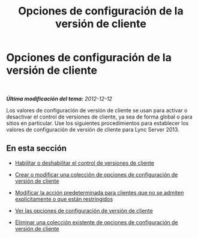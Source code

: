 ﻿---
title: Opciones de configuración de la versión de cliente
TOCTitle: Opciones de configuración de la versión de cliente
ms:assetid: 4e5169e1-07f0-4333-9dd1-94c570a76ea6
ms:mtpsurl: https://technet.microsoft.com/es-es/library/JJ884154(v=OCS.15)
ms:contentKeyID: 52061635
ms.date: 01/07/2017
mtps_version: v=OCS.15
ms.translationtype: HT
---

# Opciones de configuración de la versión de cliente

 

_**Última modificación del tema:** 2012-12-12_

Los valores de configuración de versión de cliente se usan para activar o desactivar el control de versiones de cliente, ya sea de forma global o para sitios en particular. Use los siguientes procedimientos para establecer los valores de configuración de versión de cliente para Lync Server 2013.

## En esta sección

  - [Habilitar o deshabilitar el control de versiones de cliente](lync-server-2013-enable-or-disable-client-versioning.md)

  - [Crear o modificar una colección de opciones de configuración de versión de cliente](lync-server-2013-create-or-modify-a-collection-of-client-version-configuration-settings.md)

  - [Modificar la acción predeterminada para clientes que no se admiten explícitamente o que están restringidos](lync-server-2013-modify-the-default-action-for-clients-not-explicitly-supported-or-restricted.md)

  - [Ver las opciones de configuración de versión de cliente](lync-server-2013-view-client-version-configuration-settings.md)

  - [Eliminar una colección existente de opciones de configuración de versión de cliente](lync-server-2013-delete-an-existing-collection-of-client-version-configuration-settings.md)

